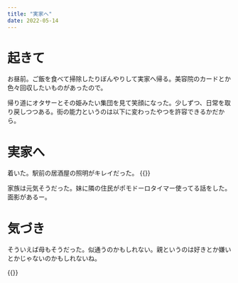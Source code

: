 ```yaml
---
title: "実家へ"
date: 2022-05-14
---
```


# 起きて
お昼前。ご飯を食べて掃除したりぼんやりして実家へ帰る。美容院のカードとか色々回収したいものがあったので。

帰り道にオタサーとその姫みたい集団を見て笑顔になった。少しずつ、日常を取り戻しつつある。街の能力というのは以下に変わったやつを許容できるかだから。
# 実家へ
着いた。駅前の居酒屋の照明がキレイだった。
{{<tweet user="dango_bot" id="1525511718692360193">}}

家族は元気そうだった。妹に隣の住民がポモドーロタイマー使ってる話をした。面影があるー。
# 気づき
そういえば母もそうだった。似通うのかもしれない。親というのは好きとか嫌いとかじゃないのかもしれないね。

{{<tweet user="dango_bot" id="1525447648773173248">}}
